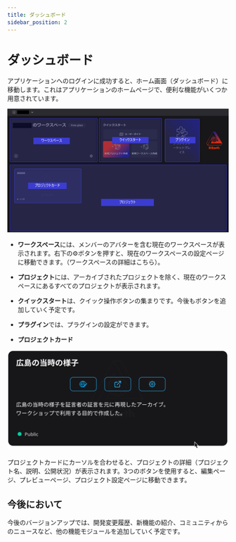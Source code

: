 ```yaml
---
title: ダッシュボード
sidebar_position: 2
---
```


# ダッシュボード

アプリケーションへのログインに成功すると、ホーム画面（ダッシュボード）に移動します。これはアプリケーションのホームページで、便利な機能がいくつか用意されています。

![image](./img/1_001.png)

- **ワークスペース**には、メンバーのアバターを含む現在のワークスペースが表示されます。右下の⚙️ボタンを押すと、現在のワークスペースの設定ページに移動できます。（ワークスペースの詳細はこちら）。
- **プロジェクト**には、アーカイブされたプロジェクトを除く、現在のワークスペースにあるすべてのプロジェクトが表示されます。
- **クイックスタート**は、クイック操作ボタンの集まりです。今後もボタンを追加していく予定です。
- **プラグイン**では、プラグインの設定ができます。

- **プロジェクトカード**

![image](./img/1_002.png)

プロジェクトカードにカーソルを合わせると、プロジェクトの詳細（プロジェクト名、説明、公開状況）が表示されます。3つのボタンを使用すると、編集ページ、プレビューページ、プロジェクト設定ページに移動できます。

## **今後において**

今後のバージョンアップでは、開発変更履歴、新機能の紹介、コミュニティからのニュースなど、他の機能モジュールを追加していく予定です。